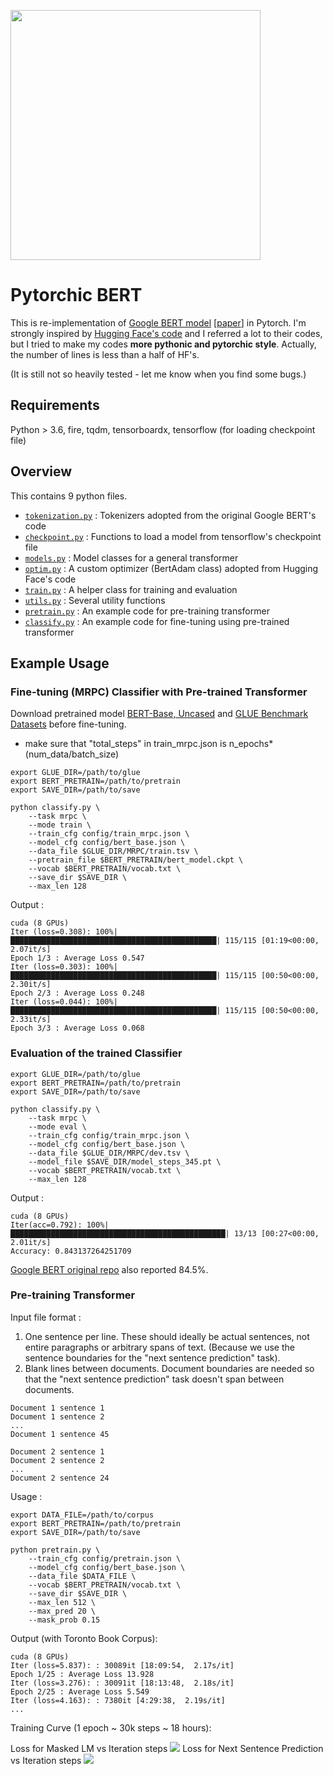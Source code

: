 [<img width="400"
src="https://user-images.githubusercontent.com/32828768/49876264-ff2e4180-fdf0-11e8-9512-06ffe3ede9c5.png">](https://jalammar.github.io/illustrated-bert/)

# Pytorchic BERT
This is re-implementation of [Google BERT model](https://github.com/google-research/bert) [[paper](https://arxiv.org/abs/1810.04805)] in Pytorch. I'm strongly inspired by [Hugging Face's code](https://github.com/huggingface/pytorch-pretrained-BERT) and I referred a lot to their codes, but I tried to make my codes **more pythonic and pytorchic style**. Actually, the number of lines is less than a half of HF's. 

(It is still not so heavily tested - let me know when you find some bugs.)

## Requirements

Python > 3.6, fire, tqdm, tensorboardx,
tensorflow (for loading checkpoint file)

## Overview

This contains 9 python files.
- [`tokenization.py`](./tokenization.py) : Tokenizers adopted from the original Google BERT's code
- [`checkpoint.py`](./checkpoint.py) : Functions to load a model from tensorflow's checkpoint file
- [`models.py`](./models.py) : Model classes for a general transformer
- [`optim.py`](./optim.py) : A custom optimizer (BertAdam class) adopted from Hugging Face's code
- [`train.py`](./train.py) : A helper class for training and evaluation
- [`utils.py`](./utils.py) : Several utility functions
- [`pretrain.py`](./pretrain.py) : An example code for pre-training transformer
- [`classify.py`](./classify.py) : An example code for fine-tuning using pre-trained transformer

## Example Usage

### Fine-tuning (MRPC) Classifier with Pre-trained Transformer
Download pretrained model [BERT-Base, Uncased](https://storage.googleapis.com/bert_models/2018_10_18/uncased_L-12_H-768_A-12.zip) and
[GLUE Benchmark Datasets]( https://github.com/nyu-mll/GLUE-baselines) 
before fine-tuning.
* make sure that "total_steps" in train_mrpc.json is n_epochs*(num_data/batch_size)
```
export GLUE_DIR=/path/to/glue
export BERT_PRETRAIN=/path/to/pretrain
export SAVE_DIR=/path/to/save

python classify.py \
    --task mrpc \
    --mode train \
    --train_cfg config/train_mrpc.json \
    --model_cfg config/bert_base.json \
    --data_file $GLUE_DIR/MRPC/train.tsv \
    --pretrain_file $BERT_PRETRAIN/bert_model.ckpt \
    --vocab $BERT_PRETRAIN/vocab.txt \
    --save_dir $SAVE_DIR \
    --max_len 128
```
Output :
```
cuda (8 GPUs)
Iter (loss=0.308): 100%|██████████████████████████████████████████████| 115/115 [01:19<00:00,  2.07it/s]
Epoch 1/3 : Average Loss 0.547
Iter (loss=0.303): 100%|██████████████████████████████████████████████| 115/115 [00:50<00:00,  2.30it/s]
Epoch 2/3 : Average Loss 0.248
Iter (loss=0.044): 100%|██████████████████████████████████████████████| 115/115 [00:50<00:00,  2.33it/s]
Epoch 3/3 : Average Loss 0.068
```

### Evaluation of the trained Classifier
```
export GLUE_DIR=/path/to/glue
export BERT_PRETRAIN=/path/to/pretrain
export SAVE_DIR=/path/to/save

python classify.py \
    --task mrpc \
    --mode eval \
    --train_cfg config/train_mrpc.json \
    --model_cfg config/bert_base.json \
    --data_file $GLUE_DIR/MRPC/dev.tsv \
    --model_file $SAVE_DIR/model_steps_345.pt \
    --vocab $BERT_PRETRAIN/vocab.txt \
    --max_len 128
```
Output :
```
cuda (8 GPUs)
Iter(acc=0.792): 100%|████████████████████████████████████████████████| 13/13 [00:27<00:00,  2.01it/s]
Accuracy: 0.843137264251709
```
[Google BERT original repo](https://github.com/google-research/bert) also reported 84.5%.


### Pre-training Transformer
Input file format :
1. One sentence per line. These should ideally be actual sentences, not entire paragraphs or arbitrary spans of text. (Because we use the sentence boundaries for the "next sentence prediction" task).
2. Blank lines between documents. Document boundaries are needed so that the "next sentence prediction" task doesn't span between documents.
```
Document 1 sentence 1
Document 1 sentence 2
...
Document 1 sentence 45

Document 2 sentence 1
Document 2 sentence 2
...
Document 2 sentence 24
```
Usage :
```
export DATA_FILE=/path/to/corpus
export BERT_PRETRAIN=/path/to/pretrain
export SAVE_DIR=/path/to/save

python pretrain.py \
    --train_cfg config/pretrain.json \
    --model_cfg config/bert_base.json \
    --data_file $DATA_FILE \
    --vocab $BERT_PRETRAIN/vocab.txt \
    --save_dir $SAVE_DIR \
    --max_len 512 \
    --max_pred 20 \
    --mask_prob 0.15
```
Output (with Toronto Book Corpus):
```
cuda (8 GPUs)
Iter (loss=5.837): : 30089it [18:09:54,  2.17s/it]
Epoch 1/25 : Average Loss 13.928
Iter (loss=3.276): : 30091it [18:13:48,  2.18s/it]
Epoch 2/25 : Average Loss 5.549
Iter (loss=4.163): : 7380it [4:29:38,  2.19s/it]
...
```
Training Curve (1 epoch ~ 30k steps ~ 18 hours):

Loss for Masked LM vs Iteration steps
<img src="https://user-images.githubusercontent.com/32828768/50011629-9a0e5380-ff8a-11e8-87ab-18cd22453561.png">
Loss for Next Sentence Prediction vs Iteration steps
<img src="https://user-images.githubusercontent.com/32828768/50011633-9c70ad80-ff8a-11e8-8670-8baaebb6e51a.png">

